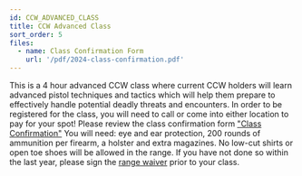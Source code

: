 ```yaml
---
id: CCW_ADVANCED_CLASS
title: CCW Advanced Class
sort_order: 5
files:
  - name: Class Confirmation Form
    url: '/pdf/2024-class-confirmation.pdf'
---
```


This is a 4 hour advanced CCW class where current CCW holders will learn advanced pistol techniques and tactics which will help them prepare to effectively handle potential deadly threats and encounters.
In order to be registered for the class, you will need to call or come into either location to pay for your spot! Please review the class confirmation form ["Class Confirmation"](/pdf/2024-class-confirmation.pdf)
You will need: eye and ear protection, 200 rounds of ammunition per firearm, a holster and extra magazines.  No low-cut shirts or open toe shoes will be allowed in the range. 
If you have not done so within the last year, please sign the [range waiver](http://www.smartwaiver.com/v/stagestopgunshop) prior to your class. 